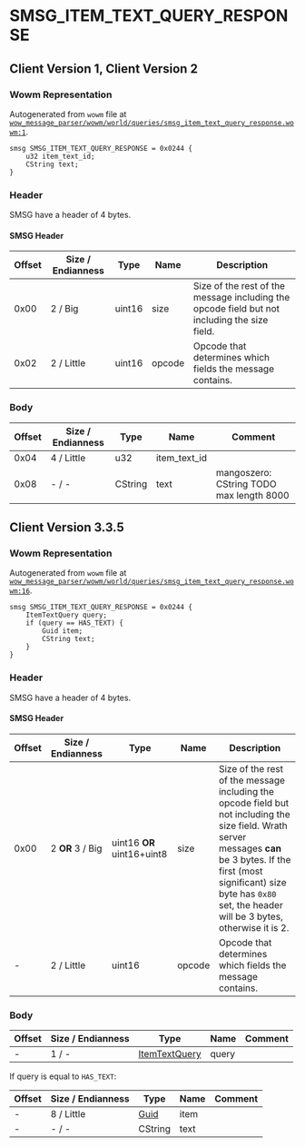 # SMSG_ITEM_TEXT_QUERY_RESPONSE

## Client Version 1, Client Version 2

### Wowm Representation

Autogenerated from `wowm` file at [`wow_message_parser/wowm/world/queries/smsg_item_text_query_response.wowm:1`](https://github.com/gtker/wow_messages/tree/main/wow_message_parser/wowm/world/queries/smsg_item_text_query_response.wowm#L1).
```rust,ignore
smsg SMSG_ITEM_TEXT_QUERY_RESPONSE = 0x0244 {
    u32 item_text_id;
    CString text;
}
```
### Header

SMSG have a header of 4 bytes.

#### SMSG Header

| Offset | Size / Endianness | Type   | Name   | Description |
| ------ | ----------------- | ------ | ------ | ----------- |
| 0x00   | 2 / Big           | uint16 | size   | Size of the rest of the message including the opcode field but not including the size field.|
| 0x02   | 2 / Little        | uint16 | opcode | Opcode that determines which fields the message contains.|

### Body

| Offset | Size / Endianness | Type | Name | Comment |
| ------ | ----------------- | ---- | ---- | ------- |
| 0x04 | 4 / Little | u32 | item_text_id |  |
| 0x08 | - / - | CString | text | mangoszero: CString TODO max length 8000 |

## Client Version 3.3.5

### Wowm Representation

Autogenerated from `wowm` file at [`wow_message_parser/wowm/world/queries/smsg_item_text_query_response.wowm:16`](https://github.com/gtker/wow_messages/tree/main/wow_message_parser/wowm/world/queries/smsg_item_text_query_response.wowm#L16).
```rust,ignore
smsg SMSG_ITEM_TEXT_QUERY_RESPONSE = 0x0244 {
    ItemTextQuery query;
    if (query == HAS_TEXT) {
        Guid item;
        CString text;
    }
}
```
### Header

SMSG have a header of 4 bytes.

#### SMSG Header

| Offset | Size / Endianness | Type   | Name   | Description |
| ------ | ----------------- | ------ | ------ | ----------- |
| 0x00   | 2 **OR** 3 / Big           | uint16 **OR** uint16+uint8 | size | Size of the rest of the message including the opcode field but not including the size field. Wrath server messages **can** be 3 bytes. If the first (most significant) size byte has `0x80` set, the header will be 3 bytes, otherwise it is 2.|
| -      | 2 / Little| uint16 | opcode | Opcode that determines which fields the message contains. |

### Body

| Offset | Size / Endianness | Type | Name | Comment |
| ------ | ----------------- | ---- | ---- | ------- |
| - | 1 / - | [ItemTextQuery](itemtextquery.md) | query |  |

If query is equal to `HAS_TEXT`:

| Offset | Size / Endianness | Type | Name | Comment |
| ------ | ----------------- | ---- | ---- | ------- |
| - | 8 / Little | [Guid](../types/packed-guid.md) | item |  |
| - | - / - | CString | text |  |

